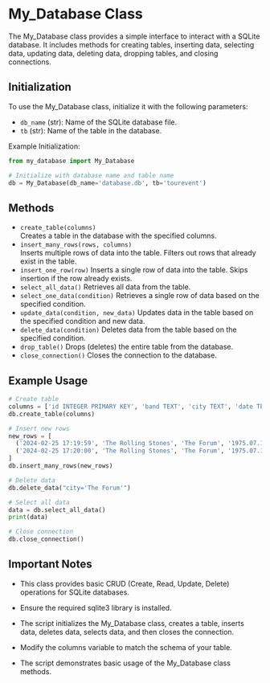 # My_Database Class

The My_Database class provides a simple interface to interact with a SQLite database. It includes methods for creating tables, inserting data, selecting data, updating data, deleting data, dropping tables, and closing connections.

## Initialization

To use the My_Database class, initialize it with the following parameters:

- `db_name` (str): Name of the SQLite database file.
- `tb` (str): Name of the table in the database.

Example Initialization:

```python
from my_database import My_Database

# Initialize with database name and table name
db = My_Database(db_name='database.db', tb='tourevent')
```

## Methods

- `create_table(columns)`  
   Creates a table in the database with the specified columns.
- `insert_many_rows(rows, columns)`  
   Inserts multiple rows of data into the table.
  Filters out rows that already exist in the table.
- `insert_one_row(row)`
  Inserts a single row of data into the table.
  Skips insertion if the row already exists.
- `select_all_data()`
  Retrieves all data from the table.
- `select_one_data(condition)`
  Retrieves a single row of data based on the specified condition.
- `update_data(condition, new_data)`
  Updates data in the table based on the specified condition and new data.
- `delete_data(condition)`
  Deletes data from the table based on the specified condition.
- `drop_table()`
  Drops (deletes) the entire table from the database.
- `close_connection()`
  Closes the connection to the database.

## Example Usage

```python
# Create table
columns = ['id INTEGER PRIMARY KEY', 'band TEXT', 'city TEXT', 'date TEXT']
db.create_table(columns)

# Insert new rows
new_rows = [
  ('2024-02-25 17:19:59', 'The Rolling Stones', 'The Forum', '1975.07.11'),
  ('2024-02-25 17:20:00', 'The Rolling Stones', 'The Forum', '1975.07.11'),
]
db.insert_many_rows(new_rows)

# Delete data
db.delete_data("city='The Forum'")

# Select all data
data = db.select_all_data()
print(data)

# Close connection
db.close_connection()
```

## Important Notes

- This class provides basic CRUD (Create, Read, Update, Delete) operations for SQLite databases.

- Ensure the required sqlite3 library is installed.

- The script initializes the My_Database class, creates a table, inserts data, deletes data, selects data, and then closes the connection.

- Modify the columns variable to match the schema of your table.

- The script demonstrates basic usage of the My_Database class methods.
